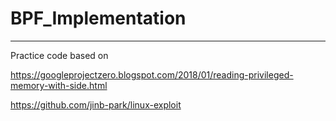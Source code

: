# BPF_Implementation
-----

Practice code based on 

https://googleprojectzero.blogspot.com/2018/01/reading-privileged-memory-with-side.html

https://github.com/jinb-park/linux-exploit
